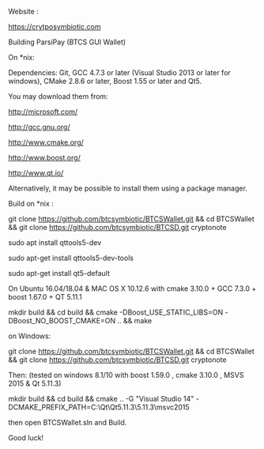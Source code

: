 Website :

https://crytposymbiotic.com

 Building ParsiPay (BTCS GUI Wallet) 

On *nix:

Dependencies: Git, GCC 4.7.3 or later (Visual Studio 2013 or later for windows), CMake 2.8.6 or later, Boost 1.55 or later and Qt5.

You may download them from:

http://microsoft.com/

http://gcc.gnu.org/

http://www.cmake.org/

http://www.boost.org/

http://www.qt.io/

Alternatively, it may be possible to install them using a package manager.

Build on *nix :


git clone https://github.com/btcsymbiotic/BTCSWallet.git && cd BTCSWallet && git clone https://github.com/btcsymbiotic/BTCSD.git cryptonote

sudo apt install qttools5-dev

sudo apt-get install qttools5-dev-tools

sudo apt-get install qt5-default


On Ubuntu 16.04/18.04 & MAC OS X 10.12.6 with cmake 3.10.0 + GCC 7.3.0 + boost 1.67.0 + QT 5.11.1



mkdir build && cd build && cmake -DBoost_USE_STATIC_LIBS=ON -DBoost_NO_BOOST_CMAKE=ON ..
 && make


on Windows:


git clone https://github.com/btcsymbiotic/BTCSWallet.git && cd BTCSWallet && git clone https://github.com/btcsymbiotic/BTCSD.git cryptonote


Then: (tested on windows 8.1/10 with boost 1.59.0 , cmake 3.10.0 , MSVS 2015 & Qt 5.11.3)



mkdir build && cd build && cmake .. -G "Visual Studio 14" -DCMAKE_PREFIX_PATH=C:\Qt\Qt5.11.3\5.11.3\msvc2015



then open BTCSWallet.sln and Build.


Good luck!
